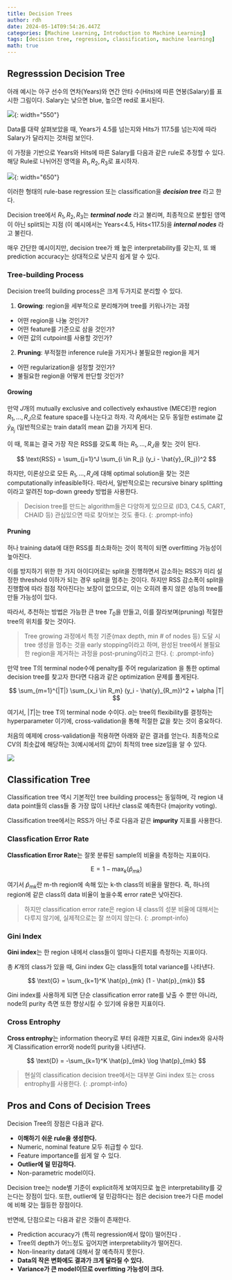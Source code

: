 ```yaml
---
title: Decision Trees
author: rdh
date: 2024-05-14T09:54:26.447Z
categories: [Machine Learning, Introduction to Machine Learning]
tags: [decision tree, regression, classification, machine learning]
math: true
---
```

## Regresssion Decision Tree
아래 예시는 야구 선수의 연차(Years)와 연간 안타 수(Hits)에 따른 연봉(Salary)를 표시한 그림이다. Salary는 낮으면 blue, 높으면 red로 표시된다.

![](/assets/img/decision-tree-01.png){: width="550"}

Data를 대략 살펴보았을 때, Years가 4.5를 넘는지와 Hits가 117.5를 넘는지에 따라 Salary가 달라지는 것처럼 보인다.

이 가정을 기반으로 Years와 Hits에 따른 Salary를 다음과 같은 rule로 추정할 수 있다. 해당 Rule로 나뉘어진 영역을 $R_1, R_2, R_3$로 표시하자.

![](/assets/img/decision-tree-02.png){: width="650"}

이러한 형태의 rule-base regression 또는 classification을 ***decision tree*** 라고 한다.

Decision tree에서 $R_1, R_2, R_3$는 ***terminal node*** 라고 불리며, 최종적으로 분할된 영역이 아닌 split되는 지점 (이 예시에서는 Years<4.5, Hits<117.5)을 ***internal nodes*** 라고 불린다.

매우 간단한 예시이지만, decision tree가 왜 높은 interpretability를 갖는지, 또 왜 prediction accuracy는 상대적으로 낮은지 쉽게 알 수 있다.

### Tree-building Process
Decision tree의 building process은 크게 두가지로 분리할 수 있다.

1. **Growing**: region을 세부적으로 분리해가며 tree를 키워나가는 과정
  * 어떤 region을 나눌 것인가?
  * 어떤 feature를 기준으로 삼을 것인가?
  * 어떤 값의 cutpoint를 사용할 것인가?
2. **Pruning**: 부적절한 inference rule을 가지거나 불필요한 region을 제거
  * 어떤 regularization을 설정할 것인가?
  * 불필요한 region을 어떻게 판단할 것인가?

#### Growing
만약 $J$개의 mutually exclusive and collectively exhaustive (MECE)한 region $R_1, \dots, R_J$으로 feature space를 나눈다고 하자. 각 $R_j$에서는 모두 동일한 estimate 값 $\hat{y}_{R_j}$ (일반적으로는 train data의 mean 값)을 가지게 된다.

이 때, 목표는 결국 가장 작은 RSS를 갖도록 하는 $R_1, \dots, R_J$을 찾는 것이 된다.

$$
\text{RSS} = \sum_{j=1}^J \sum_{i \in R_j} (y_i - \hat{y}_{R_j})^2
$$

하지만, 이론상으로 모든 $R_1, \dots, R_J$에 대해 optimal solution을 찾는 것은 computationally infeasible하다. 따라서, 일반적으로는 recursive binary splitting이라고 알려진 top-down greedy 방법을 사용한다. 

> Decision tree를 만드는 algorithm들은 다양하게 있으므로 (ID3, C4.5, CART, CHAID 등) 관심있으면 따로 찾아보는 것도 좋다.
{: .prompt-info}

#### Pruning
허나 training data에 대한 RSS를 최소화하는 것이 목적이 되면 overfitting 가능성이 높아진다.

이를 방지하기 위한 한 가지 아이디어로는 split을 진행하면서 감소하는 RSS가 미리 설정한 threshold 이하가 되는 경우 split을 멈추는 것이다. 하지만 RSS 감소폭이 split을 진행함에 따라 점점 작아진다는 보장이 없으므로, 이는 오히려 좋지 않은 성능의 tree를 만들 가능성이 있다.

따라서, 추천하는 방법은 가능한 큰 tree $T_0$을 만들고, 이를 잘라보며(pruning) 적절한 tree의 위치를 찾는 것이다.

> Tree growing 과정에서 특정 기준(max depth, min # of nodes 등) 도달 시 tree 생성을 멈추는 것을 early stopping이라고 하며, 완성된 tree에서 불필요한 region을 제거하는 과정을 post-pruning이라고 한다.
{: .prompt-info}

만약 tree T의 terminal node수에 penalty를 주어 regularization 을 통한 optimal decision tree를 찾고자 한다면 다음과 같은 optimization 문제를 풀게된다.

$$
\sum_{m=1}^{|T|} \sum_{x_i \in R_m} (y_i - \hat{y}_{R_m})^2 + \alpha |T|
$$

여기서, $\vert T \vert$는 tree T의 terminal node 수이다. $\alpha$는 tree의 flexibility를 결정하는 hyperparameter 이기에, cross-validation을 통해 적절한 값을 찾는 것이 중요하다.

처음의 예제에 cross-validation을 적용하면 아래와 같은 결과를 얻는다. 최종적으로 CV의 최솟값에 해당하는 3(예시에서의 값!)이 최적의 tree size임을 알 수 있다.

![](/assets/img/decision-tree-03.png)

## Classification Tree
Classification tree 역시 기본적인 tree building process는 동일하며, 각 region 내 data point들의 class들 중 가장 많이 나타난 class로 예측한다 (majority voting).

Classification tree에서는 RSS가 아닌 주로 다음과 같은 **impurity** 지표를 사용한다.

### Classfication Error Rate
**Classfication Error Rate**는 잘못 분류된 sample의 비율을 측정하는 지표이다.

$$
\text{E} = 1 - \max_k (\hat{p}_{mk})
$$

여기서 $\hat{p}_{mk}$란 m-th region에 속해 있는 k-th class의 비율을 말한다. 즉, 하나의 region에 같은 class의 data 비율이 높을수록 error rate은 낮아진다.

> 하지만 classification error rate은 region 내 class의 성분 비율에 대해서는 다루지 않기에, 실제적으로는 잘 쓰이지 않는다.
{: .prompt-info}

### Gini Index
**Gini index**는 한 region 내에서 class들이 얼마나 다른지를 측정하는 지표이다.

총 $K$개의 class가 있을 때, Gini index G는 class들의 total variance를 나타낸다.

$$
\text{G} = \sum_{k=1}^K \hat{p}_{mk} (1 - \hat{p}_{mk})
$$

Gini index를 사용하게 되면 단순 classification error rate를 낮출 수 뿐만 아니라, node의 purity 측면 또한 향상시킬 수 있기에 유용한 지표이다.

### Cross Entrophy
**Cross entrophy**는 information theory로 부터 유래한 지표로, Gini index와 유사하게 Classification error와 node의 purity을 나타낸다.

$$
\text{D} = -\sum_{k=1}^K \hat{p}_{mk} \log \hat{p}_{mk}
$$

> 현실의 classification decision tree에서는 대부분 Gini index 또는 cross entrophy를 사용한다.
{: .prompt-info}

## Pros and Cons of Decision Trees
Decision Tree의 장점은 다음과 같다.
* **이해하기 쉬운 rule을 생성한다.**
* Numeric, nominal feature 모두 취급할 수 있다.
* Feature importance를 쉽게 알 수 있다.
* **Outlier에 덜 민감하다.**
* Non-parametric model이다.

Decision tree는 node별 기준이 explicit하게 보여지므로 높은 interpretability를 갖는다는 장점이 있다. 또한, outlier에 덜 민감하다는 점은 decision tree가 다른 model에 비해 갖는 월등한 장점이다.

반면에, 단점으로는 다음과 같은 것들이 존재한다.
* Prediction accuracy가 (특히 regression에서 많이) 떨어진다 .
* Tree의 depth가 어느정도 깊어지면 interpretability가 떨어진다.
* Non-linearity data에 대해서 잘 예측하지 못한다.
* **Data의 작은 변화에도 결과가 크게 달라질 수 있다.**
* **Variance가 큰 model이므로 overfitting 가능성이 크다.**